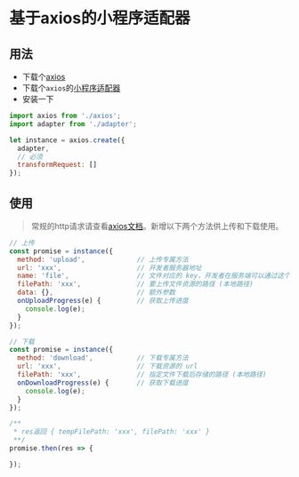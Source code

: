 # 基于axios的小程序适配器 #

## 用法 ##

* 下载个[axios](https://github.com/axios/axios/edit/master/dist/axios.min.js)
* 下载个`axios`的[小程序适配器](https://github.com/AdonisLau/axios-miniprogram/edit/master/adapter.js)
* 安装一下

```javascript
import axios from './axios';
import adapter from './adapter';

let instance = axios.create({
  adapter,
  // 必须
  transformRequest: []
});
```

## 使用 ##

> 常规的http请求请查看[axios文档](https://github.com/axios/axios)。新增以下两个方法供上传和下载使用。

```javascript
// 上传
const promise = instance({
  method: 'upload',             // 上传专属方法
  url: 'xxx',                   // 开发者服务器地址
  name: 'file',                 // 文件对应的 key，开发者在服务端可以通过这个 key 获取文件的二进制内容
  filePath: 'xxx',              // 要上传文件资源的路径 (本地路径)
  data: {},                     // 额外参数 
  onUploadProgress(e) {         // 获取上传进度   
    console.log(e);
  }
});

// 下载
const promise = instance({
  method: 'download',           // 下载专属方法
  url: 'xxx',                   // 下载资源的 url
  filePath: 'xxx',              // 指定文件下载后存储的路径 (本地路径)
  onDownloadProgress(e) {       // 获取下载进度
    console.log(e);
  }
});

/**
 * res返回 { tempFilePath: 'xxx', filePath: 'xxx' }
 **/
promise.then(res => {

});


```